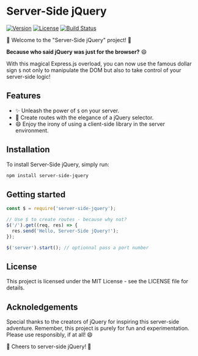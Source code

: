 # Server-Side jQuery

[![Version](https://img.shields.io/badge/Version-1.0.0-brightgreen.svg)]()
[![License](https://img.shields.io/badge/License-MIT-red.svg)]()
[![Build Status](https://img.shields.io/badge/Build-Probably%20Working-blue.svg)]()

🎉 Welcome to the "Server-Side jQuery" project! 🎉

**Because who said jQuery was just for the browser?** 😄

With this magical Express.js overload, you can now use the famous dollar sign `$` not only to manipulate the DOM but also to take control of your server-side logic!

## Features

- ✨ Unleash the power of `$` on your server.
- 🚀 Create routes with the elegance of a jQuery selector.
- 😄 Enjoy the irony of using a client-side library in the server environment.

## Installation

To install Server-Side jQuery, simply run:

```bash
npm install server-side-jquery
``` 

## Getting started
```typescript
const $ = require('server-side-jquery');

// Use $ to create routes - because why not?
$('/').get((req, res) => {
  res.send('Hello, Server-Side jQuery!');
});

$('server').start(); // optionnal pass a port number
```

## License
This project is licensed under the MIT License - see the LICENSE file for details.

## Acknoledgements
Special thanks to the creators of jQuery for inspiring this server-side adventure.
Remember, this project is purely for fun and experimentation. Please use responsibly, if at all! 😄

🍻 Cheers to server-side jQuery! 🍻